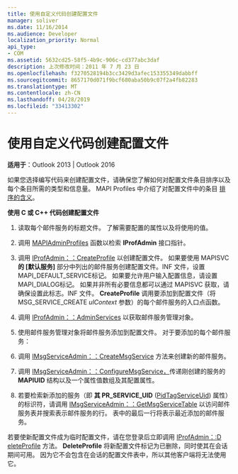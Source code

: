 ```yaml
---
title: 使用自定义代码创建配置文件
manager: soliver
ms.date: 11/16/2014
ms.audience: Developer
localization_priority: Normal
api_type:
- COM
ms.assetid: 5632cd25-58f5-4b9c-906c-cd377abc3daf
description: 上次修改时间：2011 年 7 月 23 日
ms.openlocfilehash: f3270528194b3cc3429d3afec153355349dabbff
ms.sourcegitcommit: 8657170d071f9bcf680aba50b9c07f2a4fb82283
ms.translationtype: MT
ms.contentlocale: zh-CN
ms.lasthandoff: 04/28/2019
ms.locfileid: "33413302"
---
```

# <a name="creating-a-profile-by-using-custom-code"></a>使用自定义代码创建配置文件

  
  
**适用于**：Outlook 2013 | Outlook 2016 
  
如果您选择编写代码来创建配置文件，请确保您了解如何对配置文件条目排序以及每个条目所需的类型和信息量。 MAPI Profiles 中介绍了对配置文件中的条目 [排序的含义](mapi-profiles.md)。
  
 **使用 C 或 C++ 代码创建配置文件**
  
1. 读取每个邮件服务的标题文件。 了解需要配置的属性以及将使用的值。
    
2. 调用 [MAPIAdminProfiles](mapiadminprofiles.md) 函数以检索 **IProfAdmin** 接口指针。 
    
3. 调用 [IProfAdmin：：CreateProfile](iprofadmin-createprofile.md) 以创建配置文件。 如果要使用 MAPISVC **的 [默认服务]** 部分中列出的邮件服务创建配置文件。INF 文件，设置MAPI_DEFAULT_SERVICE标记。 如果要允许用户输入配置信息，请设置MAPI_DIALOG标记。 如果并非所有必要信息都可以通过 MAPISVC 获取，请确保设置此标志。INF 文件。 **CreateProfile** 调用要添加到配置文件（将 MSG_SERVICE_CREATE  _ulContext_ 参数）的每个邮件服务的入口点函数。 
    
4. 调用 [IProfAdmin：：AdminServices](iprofadmin-adminservices.md) 以获取邮件服务管理对象。 
    
5. 使用邮件服务管理对象将邮件服务添加到配置文件。 对于要添加的每个邮件服务：
    
1. 调用 [IMsgServiceAdmin：：CreateMsgService](imsgserviceadmin-createmsgservice.md) 方法来创建新的邮件服务。 
    
2. 调用 [IMsgServiceAdmin：：ConfigureMsgService，](imsgserviceadmin-configuremsgservice.md)传递刚创建的服务的 **MAPIUID** 结构以及一个属性值数组及其配置属性。 
    
6. 若要检索新添加的服务（即 **其 PR_SERVICE_UID** ([PidTagServiceUid](pidtagserviceuid-canonical-property.md)) 属性）的标识符，请调用 [IMsgServiceAdmin：：GetMsgServiceTable](imsgserviceadmin-getmsgservicetable.md) 以访问邮件服务表并搜索表示邮件服务的行。 表中的最后一行将表示最近添加的邮件服务。 
    
若要使新配置文件成为临时配置文件，请在您登录后立即调用 [IProfAdmin：:D eleteProfile](iprofadmin-deleteprofile.md) 方法。 **DeleteProfile** 将新配置文件标记为已删除，同时使其在会话期间可用。 因为它不会包含在会话的配置文件表中，所以其他客户端将无法使用它。 
  


